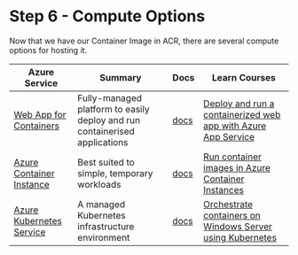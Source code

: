 # Step 6 - Compute Options

Now that we have our Container Image in ACR, there are several compute options for hosting it.

Azure Service | Summary | Docs | Learn Courses
------------- | ------- | ---- | -------------
[Web App for Containers](https://azure.microsoft.com/services/app-service/containers/) | Fully-managed platform to easily deploy and run containerised applications | [docs](https://docs.microsoft.com/azure/app-service/configure-custom-container?pivots=container-windows) | [Deploy and run a containerized web app with Azure App Service](https://learn.microsoft.com/training/modules/deploy-run-container-app-service/)
[Azure Container Instance](https://azure.microsoft.com/services/container-instances/#features) | Best suited to simple, temporary workloads | [docs](https://docs.microsoft.com/azure/container-instances/container-instances-overview) | [Run container images in Azure Container Instances](https://docs.microsoft.com/learn/modules/create-run-container-images-azure-container-instances/)
[Azure Kubernetes Service](https://azure.microsoft.com/services/kubernetes-service/) | A managed Kubernetes infrastructure environment | [docs](https://docs.microsoft.com/azure/aks/learn/quick-windows-container-deploy-cli) | [Orchestrate containers on Windows Server using Kubernetes](https://docs.microsoft.com/learn/modules/orchestrate-containers-windows-server-using-kubernetes/)
